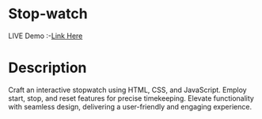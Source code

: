 # Stop-watch
LIVE Demo :-<a href="https://girishsutar229.github.io/Stop-watch/" target="_blank" rel="noopener noreferrer">Link Here</a>


# Description
<p>Craft an interactive stopwatch using HTML, CSS, and JavaScript. Employ start, stop, and reset features for precise timekeeping. Elevate functionality with seamless design, delivering a user-friendly and engaging experience.</p>

